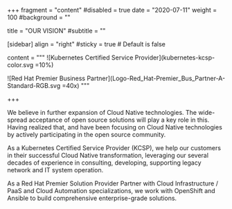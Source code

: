 +++
fragment = "content"
#disabled = true
date = "2020-07-11"
weight = 100
#background = ""

title = "OUR VISION"
#subtitle = ""

[sidebar]
  align = "right"
  #sticky = true # Default is false

  content = """
![Kubernetes Certified Service Provider](kubernetes-kcsp-color.svg =10%)

![Red Hat Premier Business Partner](Logo-Red_Hat-Premier_Bus_Partner-A-Standard-RGB.svg =40x)
"""

+++

We believe in further expansion of Cloud Native technologies. The wide-spread acceptance of open source solutions will play a key role in this. Having realized that, and have been focusing on Cloud Native technologies by actively participating in the open source community.

As a Kubernetes Certified Service Provider (KCSP), we help our customers in their successful Cloud Native transformation, leveraging our several decades of experience in consulting, developing, supporting legacy network and IT system operation.

As a Red Hat Premier Solution Provider Partner with Cloud Infrastructure / PaaS and Cloud Automation specializations, we work with OpenShift and Ansible to build comprehensive enterprise-grade solutions.
